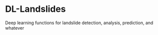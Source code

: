 # DL-Landslides
Deep learning functions for landslide detection, analysis, prediction, and whatever
